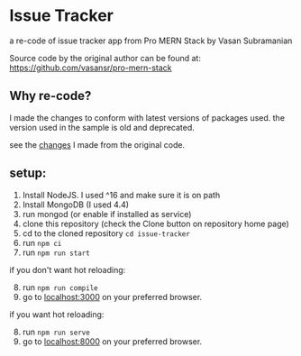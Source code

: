 # Issue Tracker

a re-code of issue tracker app from Pro MERN Stack by Vasan Subramanian 

Source code by the original author can be found at: https://github.com/vasansr/pro-mern-stack

## Why re-code?

I made the changes to conform with latest versions of packages used. the version used in the sample is old and deprecated.

see the [changes](deviations_from_sample.md) I made from the original code.

## setup:

1. Install NodeJS. I used ^16 and make sure it is on path
2. Install MongoDB (I used 4.4)
3. run mongod (or enable if installed as service)
4. clone this repository (check the Clone button on repository home page)
5. cd to the cloned repository
`cd issue-tracker`
6. run `npm ci`
7. run `npm run start`


if you don't want hot reloading:

8. run `npm run compile`
9. go to [localhost:3000](localhost:3000) on your preferred browser.

if you want hot reloading:

8. run `npm run serve`
9. go to [localhost:8000](localhost:8000) on your preferred browser.
